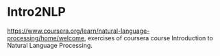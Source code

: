 # Intro2NLP
https://www.coursera.org/learn/natural-language-processing/home/welcome, exercises of coursera course Introduction to Natural Language Processing.
